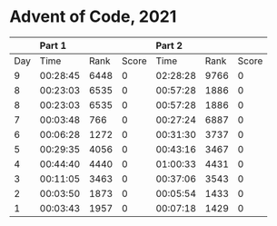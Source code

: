 # Advent of Code, 2021

|     |  Part 1                ||| Part 2                 |||
| :-- | :-------- | :--- | :---- | :-------- | :--- | :---- |
| Day |      Time | Rank | Score |      Time | Rank | Score |
|  9  |  00:28:45 | 6448 |     0 |  02:28:28 | 9766 |     0 |
|  8  |  00:23:03 | 6535 |     0 |  00:57:28 | 1886 |     0 |
|  8  |  00:23:03 | 6535 |     0 |  00:57:28 | 1886 |     0 |
|  7  |  00:03:48 |  766 |     0 |  00:27:24 | 6887 |     0 |
|  6  |  00:06:28 | 1272 |     0 |  00:31:30 | 3737 |     0 |
|  5  |  00:29:35 | 4056 |     0 |  00:43:16 | 3467 |     0 |
|  4  |  00:44:40 | 4440 |     0 |  01:00:33 | 4431 |     0 |
|  3  |  00:11:05 | 3463 |     0 |  00:37:06 | 3543 |     0 |
|  2  |  00:03:50 | 1873 |     0 |  00:05:54 | 1433 |     0 |
|  1  |  00:03:43 | 1957 |     0 |  00:07:18 | 1429 |     0 |
